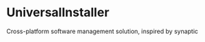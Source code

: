 UniversalInstaller
==================

Cross-platform software management solution, inspired by synaptic
